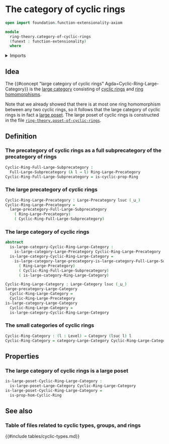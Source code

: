 # The category of cyclic rings

```agda
open import foundation.function-extensionality-axiom

module
  ring-theory.category-of-cyclic-rings
  (funext : function-extensionality)
  where
```

<details><summary>Imports</summary>

```agda
open import category-theory.categories funext
open import category-theory.full-large-subprecategories funext
open import category-theory.large-categories funext
open import category-theory.large-precategories funext

open import foundation.universe-levels

open import order-theory.large-posets funext

open import ring-theory.category-of-rings funext
open import ring-theory.cyclic-rings funext
open import ring-theory.homomorphisms-cyclic-rings funext
open import ring-theory.precategory-of-rings funext
```

</details>

## Idea

The
{{#concept "large category of cyclic rings" Agda=Cyclic-Ring-Large-Category}} is
the [large category](category-theory.large-categories.md) consisting of
[cyclic rings](ring-theory.cyclic-rings.md) and
[ring homomorphisms](ring-theory.homomorphisms-cyclic-rings.md).

Note that we already showed that there is at most one ring homomorphism between
any two cyclic rings, so it follows that the large category of cyclic rings is
in fact a [large poset](order-theory.large-posets.md). The large poset of cyclic
rings is constructed in the file
[`ring-theory.poset-of-cyclic-rings`](ring-theory.poset-of-cyclic-rings.md).

## Definition

### The precategory of cyclic rings as a full subprecategory of the precategory of rings

```agda
Cyclic-Ring-Full-Large-Subprecategory :
  Full-Large-Subprecategory (λ l → l) Ring-Large-Precategory
Cyclic-Ring-Full-Large-Subprecategory = is-cyclic-prop-Ring
```

### The large precategory of cyclic rings

```agda
Cyclic-Ring-Large-Precategory : Large-Precategory lsuc (_⊔_)
Cyclic-Ring-Large-Precategory =
  large-precategory-Full-Large-Subprecategory
    ( Ring-Large-Precategory)
    ( Cyclic-Ring-Full-Large-Subprecategory)
```

### The large category of cyclic rings

```agda
abstract
  is-large-category-Cyclic-Ring-Large-Category :
    is-large-category-Large-Precategory Cyclic-Ring-Large-Precategory
  is-large-category-Cyclic-Ring-Large-Category =
    is-large-category-large-precategory-is-large-category-Full-Large-Subprecategory
      ( Ring-Large-Precategory)
      ( Cyclic-Ring-Full-Large-Subprecategory)
      ( is-large-category-Ring-Large-Category)

Cyclic-Ring-Large-Category : Large-Category lsuc (_⊔_)
large-precategory-Large-Category
  Cyclic-Ring-Large-Category =
  Cyclic-Ring-Large-Precategory
is-large-category-Large-Category
  Cyclic-Ring-Large-Category =
  is-large-category-Cyclic-Ring-Large-Category
```

### The small categories of cyclic rings

```agda
Cyclic-Ring-Category : (l : Level) → Category (lsuc l) l
Cyclic-Ring-Category = category-Large-Category Cyclic-Ring-Large-Category
```

## Properties

### The large category of cyclic rings is a large poset

```agda
is-large-poset-Cyclic-Ring-Large-Category :
  is-large-poset-Large-Category Cyclic-Ring-Large-Category
is-large-poset-Cyclic-Ring-Large-Category =
  is-prop-hom-Cyclic-Ring
```

## See also

### Table of files related to cyclic types, groups, and rings

{{#include tables/cyclic-types.md}}
